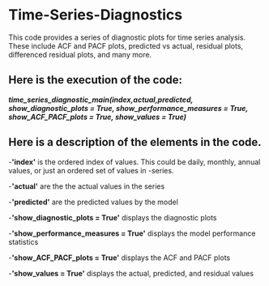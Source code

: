 # Time-Series-Diagnostics
This code provides a series of diagnostic plots for time series analysis. These include ACF and PACF plots, predicted vs actual, residual plots, differenced residual plots, and many more.

## Here is the execution of the code:

<b><i>time_series_diagnostic_main(index,actual,predicted, show_diagnostic_plots = True, show_performance_measures = True, show_ACF_PACF_plots = True, show_values = True)</i></b>

## Here is a description of the elements in the code. 

-<b>'index'</b>     is the ordered index of values. This could be daily, monthly, annual values, or just an ordered set of values in -series.

-<b>'actual'</b>    are the the actual values in the series

-<b>'predicted'</b> are the predicted values by the model


-<b>'show_diagnostic_plots = True'</b>     displays the diagnostic plots

-<b>'show_performance_measures = True'</b> displays the model performance statistics

-<b>'show_ACF_PACF_plots = True'</b>       displays the ACF and PACF plots

-<b>'show_values = True'</b>               displays the actual, predicted, and residual values
